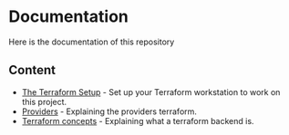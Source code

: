 # Documentation
Here is the documentation of this repository

## Content

- [The Terraform Setup](/docs/terraform-setup.md) - Set up your Terraform workstation to work on this project.
- [Providers](/docs/providers.md) - Explaining the providers terraform.
- [Terraform concepts](/docs/concepts.md) - Explaining what a terraform backend is.